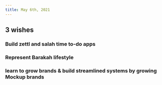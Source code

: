 ```yaml
---
title: May 6th, 2021
---
```


## 3 wishes
### Build zettl and salah time to-do apps
### Represent Barakah lifestyle
### learn to grow brands & build streamlined systems by growing Mockup brands
